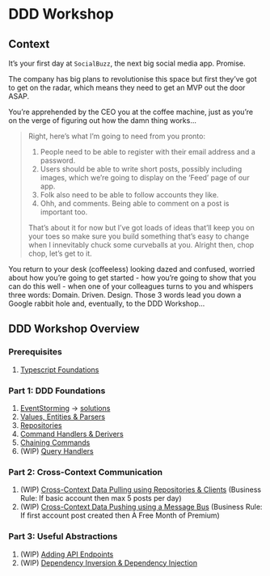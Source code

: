 # DDD Workshop

## Context

It’s your first day at `SocialBuzz`, the next big social media app. Promise.

The company has big plans to revolutionise this space but first they’ve got to get on the radar, which means they need to get an MVP out the door ASAP.

You’re apprehended by the CEO you at the coffee machine, just as you’re on the verge of figuring out how the damn thing works...

> Right, here’s what I’m going to need from you pronto:
>
> 1. People need to be able to register with their email address and a password.
> 2. Users should be able to write short posts, possibly including images, which we’re going to display on the ‘Feed’ page of our app.
> 3. Folk also need to be able to follow accounts they like.
> 4. Ohh, and comments. Being able to comment on a post is important too.
>
> That’s about it for now but I’ve got loads of ideas that’ll keep you on your toes so make sure you build something that’s easy to change when I innevitably chuck some curveballs at you. Alright then, chop chop, let’s get to it.

You return to your desk (coffeeless) looking dazed and confused, worried about how you’re going to get started - how you’re going to show that you can do this well - when one of your colleagues turns to you and whispers three words: Domain. Driven. Design. Those 3 words lead you down a Google rabbit hole and, eventually, to the DDD Workshop…

## DDD Workshop Overview

### Prerequisites

1. [Typescript Foundations](https://github.com/PensionBee/ddd-workshop/tree/typescript)

### Part 1: DDD Foundations

1. [EventStorming](https://github.com/PensionBee/ddd-workshop/tree/eventstorming) -> [solutions](https://github.com/PensionBee/ddd-workshop/tree/eventstorming-solutions)
2. [Values, Entities & Parsers](https://github.com/PensionBee/ddd-workshop/tree/values-entities-and-parsers)
3. [Repositories](https://github.com/PensionBee/ddd-workshop/tree/repositories-and-persistence)
4. [Command Handlers & Derivers](https://github.com/PensionBee/ddd-workshop/tree/command-handlers-and-derivers)
5. [Chaining Commands](https://github.com/PensionBee/ddd-workshop/tree/chaining-commands)
6. (WIP) [Query Handlers](https://github.com/PensionBee/ddd-workshop/tree/query-handlers)

### Part 2: Cross-Context Communication

1. (WIP) [Cross-Context Data Pulling using Repositories & Clients](https://github.com/PensionBee/ddd-workshop/tree/inter-context-data-fetching) (Business Rule: If basic account then max 5 posts per day)
2. (WIP) [Cross-Context Data Pushing using a Message Bus](https://github.com/PensionBee/ddd-workshop/tree/integration-events) (Business Rule: If first account post created then A Free Month of Premium)

### Part 3: Useful Abstractions

1. (WIP) [Adding API Endpoints](https://github.com/PensionBee/ddd-workshop/tree/adding-api-endpoints)
2. (WIP) [Dependency Inversion & Dependency Injection](https://github.com/PensionBee/ddd-workshop/tree/dependency-inversion-injection)

